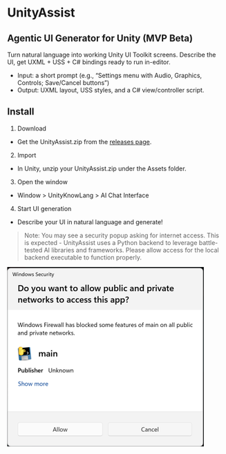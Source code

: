 # UnityAssist
## Agentic UI Generator for Unity (MVP Beta)
Turn natural language into working Unity UI Toolkit screens. Describe the UI, get UXML + USS + C# bindings ready to run in-editor.

- Input: a short prompt (e.g., “Settings menu with Audio, Graphics, Controls; Save/Cancel buttons”)
- Output: UXML layout, USS styles, and a C# view/controller script.


## Install
1. Download
 - Get the UnityAssist.zip from the [releases page](https://github.com/LiberateGames/liberate-unity/releases).

2. Import
 - In Unity, unzip your UnityAssist.zip under the Assets folder.

3. Open the window
 - Window > UnityKnowLang > AI Chat Interface

4. Start UI generation
 - Describe your UI in natural language and generate!

> Note: You may see a security popup asking for internet access. This is expected - UnityAssist uses a Python backend to leverage battle-tested AI libraries and frameworks. Please allow access for the local backend executable to function properly.

![Allow Local Backend](AllowLocalBackend.png)
